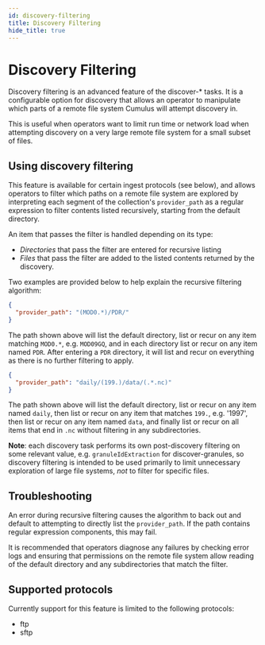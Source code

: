 ```yaml
---
id: discovery-filtering
title: Discovery Filtering
hide_title: true
---
```


# Discovery Filtering

Discovery filtering is an advanced feature of the discover-* tasks.
It is a configurable option for discovery that allows an operator to manipulate which parts of a
remote file system Cumulus will attempt discovery in.

This is useful when operators want to limit run time or network load when attempting discovery on a
very large remote file system for a small subset of files.

## Using discovery filtering

This feature is available for certain ingest protocols (see below), and allows operators
to filter which paths on a remote file system are explored by interpreting each segment of the
collection's `provider_path` as a regular expression to filter contents listed recursively,
starting from the default directory.

An item that passes the filter is handled depending on its type:

- *Directories* that pass the filter are entered for recursive listing
- *Files* that pass the filter are added to the listed contents returned by the discovery.

Two examples are provided below to help explain the recursive filtering algorithm:

```json
{
  "provider_path": "(MOD0.*)/PDR/"
}
```

The path shown above will list the default directory, list or recur on any item matching `MOD0.*`,
e.g. `MOD09GQ`, and in each directory list or recur on any item named `PDR`. After entering a `PDR`
directory, it will list and recur on everything as there is no further filtering to apply.

```json
{
  "provider_path": "daily/(199.)/data/(.*.nc)"
}
```

The path shown above will list the default directory, list or recur on any item named `daily`,
then list or recur on any item that matches `199.`, e.g. '1997', then list or recur on any item
named `data`, and finally list or recur on all items that end in `.nc` without filtering in any
subdirectories.

**Note**: each discovery task performs its own post-discovery filtering on some relevant
value, e.g. `granuleIdExtraction` for discover-granules, so discovery filtering is intended to
be used primarily to limit unnecessary exploration of large file systems, *not* to filter for
specific files.

## Troubleshooting

An error during recursive filtering causes the algorithm to back out and default to attempting to
directly list the `provider_path`. If the path contains regular expression components, this may fail.

It is recommended that operators diagnose any failures by checking error logs and ensuring that
permissions on the remote file system allow reading of the default directory and any subdirectories
that match the filter.

## Supported protocols

Currently support for this feature is limited to the following protocols:

- ftp
- sftp
